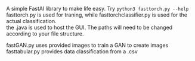 A simple FastAI library to make life easy.
Try
```python3 fasttorch.py --help```
fasttorch.py is used for traning, while fasttorchclassifier.py is used for the actual classification.\
the .java is used to host the GUI. The paths will need to be changed according to your file structure.

fastGAN.py uses provided images to train a GAN to create images\
fasttabular.py provides data classification from a .csv

